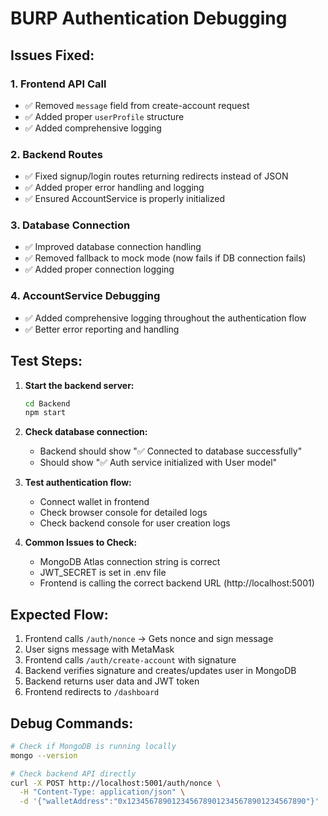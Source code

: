 # BURP Authentication Debugging

## Issues Fixed:

### 1. Frontend API Call
- ✅ Removed `message` field from create-account request 
- ✅ Added proper `userProfile` structure
- ✅ Added comprehensive logging

### 2. Backend Routes
- ✅ Fixed signup/login routes returning redirects instead of JSON
- ✅ Added proper error handling and logging
- ✅ Ensured AccountService is properly initialized

### 3. Database Connection
- ✅ Improved database connection handling
- ✅ Removed fallback to mock mode (now fails if DB connection fails)
- ✅ Added proper connection logging

### 4. AccountService Debugging
- ✅ Added comprehensive logging throughout the authentication flow
- ✅ Better error reporting and handling

## Test Steps:

1. **Start the backend server:**
   ```bash
   cd Backend
   npm start
   ```

2. **Check database connection:**
   - Backend should show "✅ Connected to database successfully"
   - Should show "✅ Auth service initialized with User model"

3. **Test authentication flow:**
   - Connect wallet in frontend
   - Check browser console for detailed logs
   - Check backend console for user creation logs

4. **Common Issues to Check:**
   - MongoDB Atlas connection string is correct
   - JWT_SECRET is set in .env file
   - Frontend is calling the correct backend URL (http://localhost:5001)

## Expected Flow:

1. Frontend calls `/auth/nonce` → Gets nonce and sign message
2. User signs message with MetaMask
3. Frontend calls `/auth/create-account` with signature
4. Backend verifies signature and creates/updates user in MongoDB
5. Backend returns user data and JWT token
6. Frontend redirects to `/dashboard`

## Debug Commands:

```bash
# Check if MongoDB is running locally
mongo --version

# Check backend API directly
curl -X POST http://localhost:5001/auth/nonce \
  -H "Content-Type: application/json" \
  -d '{"walletAddress":"0x1234567890123456789012345678901234567890"}'
```